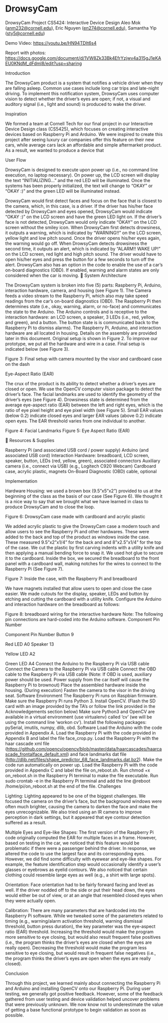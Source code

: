 # DrowsyCam


DrowsyCam Project
CS5424: Interactive Device Design
Aleo Mok (anm232@cornell.edu), Eric Nguyen (en274@cornell.edu), Samantha Yip (sty5@cornell.edu)

Demo Video: https://youtu.be/HN94TDIt6s4

Report with photos: https://docs.google.com/document/d/1VW8Zk33Bk4EfrYzjwv4a315gJ1eKAEU0KNdM_dFdml8/edit?usp=sharing


Introduction

The DrowsyCam product is a system that notifies a vehicle driver when they are falling asleep. Common use cases include long car trips and late-night driving. To implement this notification system, DrowsyCam uses computer vision to detect whether the driver’s eyes are open; if not, a visual and auditory signal (i.e., light and sound) is produced to wake the driver.

Inspiration

We formed a team at Cornell Tech for our final project in our Interactive Device Design class (CS5425), which focuses on creating interactive devices based on Raspberry Pi and Arduino. We were inspired to create this project after seeing luxury car companies offer this feature on their new cars, while average cars lack an affordable and simple aftermarket product. As a result, we wanted to produce a device that 

User Flow

DrowsyCam is designed to execute upon power up (i.e., no command line execution, no laptop necessary). On power up, the LCD screen will display the text “INITIALIZING…” and the red LED will be illuminated. Once the systems has been properly initialized, the text will change to “OKAY” or “OKAY :)” and the green LED will be illuminated instead.

DrowsyCam would first detect faces and focus on the face that is closest to the camera, which, in this case, is a driver. If the driver has his/her face detected by DrowsyCam and eyes opened, DrowsyCam would indicate “OKAY :)” on the LCD screen and have the green LED light on. If the driver’s face is not detected, DrowsyCam would only indicate “OKAY” on the LCD screen without the smiley icon. When DrowsyCam first detects drowsiness, it outputs a warning, which is indicated by “WARNING!!” on the LCD screen, yellow light and low pitch sound. Once the driver opens his/her eyes again, the warning would go off. When DrowsyCam detects drowsiness the second time, it outputs an alert, which is indicated by “ALARM!! WAKE UP!” on the LCD screen, red light and high pitch sound. The driver would have to open his/her eyes and press the button for a few seconds to turn off the alert. DrowsyCam also has an option in the code to enable the use of a car’s on-board diagnostics (OBD). If enabled, warning and alarm states are only considered when the car is moving.

System Architecture

The DrowsyCam system is broken into five (5) parts: Raspberry Pi, Arduino, interaction hardware, camera, and housing (see Figure 1). The Camera feeds a video stream to the Raspberry Pi, which also may take speed readings from the car’s on-board diagnostics (OBD). The Raspberry Pi then determines state (i.e., okay, warning, alarm, or no-face) and communicates the state to the Arduino. The Arduino controls and is receptive to the interaction hardware: an LCD screen, a speaker, 3 LEDs (i.e., red, yellow, and green), and a button. The button state is is communicated back to the Raspberry Pi to dismiss alarms). The Raspberry Pi, Arduino, and interaction hardware are all located in housing. Details on the assembly are provided later in this document. Original setup is shown in Figure 2. To improve our prototype, we put all the hardware and wire in a case. Final setup is indicated below (see Figure 3).

Figure 3: Final setup with camera mounted by the visor and cardboard case on the dash


Eye-Aspect Ratio (EAR)

The crux of the product is its ability to detect whether a driver’s eyes are closed or open. We use the OpenCV computer vision package to detect the driver’s face. The facial landmarks are used to identify the geometry of the driver’s eyes (see Figure 4). Drowsiness state is determined from the average eye-aspect ratio (EAR) between the left and right eyes, which is the ratio of eye pixel height and eye pixel width (see Figure 5). Small EAR values (below 0.2) indicate closed eyes and larger EAR values (above 0.2) indicate open eyes. The EAR threshold varies from one individual to another.

Figure 4: Facial Landmarks                                   Figure 5: Eye Aspect Ratio (EAR)


Resources & Supplies

Raspberry Pi (and associated USB cord / power supply)
Arduino (and associated USB cord)
Interaction Hardware: breadboard, LCD screen, speaker, button, LEDs (red, yellow, green), associated connectors
Auxiliary camera (i.e., connect via USB) (e.g., Logitech C920 Webcam)
Cardboard case, acrylic plastic, magnets
On-Board Diagnostic (OBD) cable, optional

Implementation

Hardware
Housing: we used a brown box (9.5”x5”x2”) provided to us at the beginning of the class as the basis of our case (See Figure 6). We thought it is a nice way to say that we brought what we have learned in class to produce DrowsyCam and to close the loop.

Figure 6: DrowsyCam case made with cardboard and acrylic plastic

We added acrylic plastic to give the DrowsyCam case a modern touch and allow users to see the Raspberry Pi and other hardwares. These were added to the back and top of the product as windows inside the case. These measured 9.5”x2”x1/4” for the back and and 8”x2.5”x1/4” for the top of the case. We cut the plastic by first carving indents with a utility knife and then applying a manual bending force to snap it. We used hot glue to secure it to the cardboard.
Inside the box, we secured the breadboard to the front panel with a cardboard wall, making notches for the wires to connect to the Raspberry Pi (See Figure 7).

Figure 7: Inside the case, with the Raspberry Pi and breadboard

We have magnets installed that allow users to open and close the case easier.
We made cutouts for the display, speaker, LEDs and button by etching and cutting the cardboard with a utility knife.
Configure the Arduino and interaction hardware on the breadboard as follows:

Figure 8: breadboard wiring for the interactive hardware
Note: The following pin connections are hard-coded into the Arduino software.
Component
Pin Number


Component
Pin Number
Button
9


Red LED
A0
Speaker
13


Yellow LED
A2






Green LED
A4
Connect the Arduino to the Raspberry Pi via USB cable
Connect the Camera to the Raspberry Pi via USB cable
Connect the OBD cable to the Raspberry Pi via USB cable (Note: If OBD is used, auxiliary power should be used. Power supply from the car itself will cause the Raspberry Pi to brownout)
Place the assembled hardware inside the housing.
(During execution) Fasten the camera to the visor in the driving seat.
Software Environment
The Raspberry Pi runs on Raspbian firmware.
Make sure the Raspberry Pi runs Python 3.
Install OpenCV. (Flash the SD card with an image provided by the TA’s or follow the link provided in the Acknowledgements section below)
Make sure Python3 and OpenCV are available in a virtual environment (use virtualenv) called ‘cv’ (we will be using the command line ‘workon cv’).
Install the following packages: pySerial, imutils, numpy, dlib, obd.
Software
Load the Arduino with the code provided in Appendix A.
Load the Raspberry Pi with the code provided in Appendix B and label the file face_crop.py.
Load the Raspberry Pi with the haar cascade xml file (https://github.com/opencv/opencv/blob/master/data/haarcascades/haarcascade_frontalface_default.xml) and face landmarks dat file (http://dlib.net/files/shape_predictor_68_face_landmarks.dat.bz2).
Make the code run automatically on power up.
Load the Raspberry Pi with the code provided in Appendix C and label the file on_reboot.sh.
Run chmod +x on_reboot.sh in the Raspberry Pi terminal to make the file executable.
Run sudo crontab -e in the Raspberry Pi terminal and add the line @reboot /home/pi/on_reboot.sh at the end of the file.
Challenges

Lighting:  Lighting appeared to be one of the biggest challenges.  We focused the camera on the driver’s face, but the background windows were often much brighter, causing the camera to darken the face and make the eyes unrecognizable. We also tried using an IR camera to improve perception in dark settings, but it appeared that eye contour detection suffered as a result.

Multiple Eyes and Eye-like Shapes:  The first version of the Raspberry Pi code originally computed the EAR for multiple faces in a frame. However, based on testing in the car, we noticed that this feature would be problematic if there were a passenger behind the driver. In response, we altered the code to use the largest face and its corresponding eyes. However, we did find some difficulty with eyewear and eye-like shapes. For example, the feature identification step would occasionally identify a user’s glasses or eyebrows as eyelid contours. We also noticed that certain clothing could resemble large eyes as well (e.g., a shirt with large spots).

Orientation:  Face orientation had to be fairly forward facing and level as well.  If the driver nodded off to the side or put their head down, the eyes would either be out of view, or at an angle that resembled closed eyes when they were actually open.

Calibration: There are many parameters that are hardcoded into the Raspberry Pi software. While we tweaked some of the parameters related to timing (e.g., warning/alarm activation threshold, warning dismissal threshold, button press duration), the key parameter was the eye-aspect ratio (EAR) threshold. Increasing the threshold would make the program more sensitive to eye closing, but would also result frequent false positives (i.e., the program thinks the driver’s eyes are closed when the eyes are really open). Decreasing the threshold would make the program less sensitive to eye closing, but would result in frequent false negatives (i.e., the program thinks the driver’s eyes are open when the eyes are really closed). 

Conclusion

Through this project, we learned mainly about connecting the Raspberry Pi and Arduino and installing OpenCV onto our Raspberry Pi. During user testing, we generally got positive feedback. However, some of the feedback gathered from user testing and device validation helped uncover problems that were previously unknown. We now know not to underestimate the value of getting a base functional prototype to begin validation as soon as possible.
